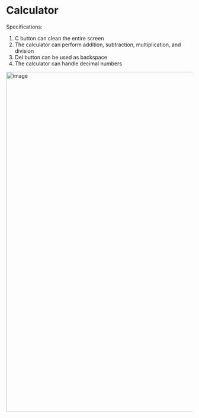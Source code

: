 # Calculator
Specifications:
1) C button can clean the entire screen
2) The calculator can perform addition, subtraction, multiplication, and division
3) Del button can be used as backspace
4) The calculator can handle decimal numbers

<img width="916" alt="image" src="https://user-images.githubusercontent.com/72100314/232165202-e9c2e93a-0128-4647-902a-120240198471.png">
